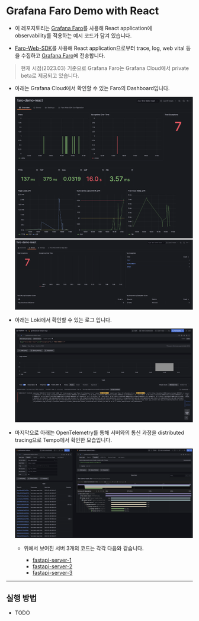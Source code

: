 # Grafana Faro Demo with React

- 이 레포지토리는 [Grafana Faro](https://grafana.com/oss/faro/)를 사용해 React application에  
  observability를 적용하는 예시 코드가 담겨 있습니다.

- [Faro-Web-SDK](https://github.com/grafana/faro-web-sdk)를 사용해 React application으로부터 trace, log, web vital 등을 수집하고 [Grafana Faro](https://grafana.com/oss/faro/)에 전송합니다.

> 현재 시점(2023.03) 기준으로 Grafana Faro는 Grafana Cloud에서 private beta로 제공되고 있습니다.

- 아래는 Grafana Cloud에서 확인할 수 있는 Faro의 Dashboard입니다.

  ![Faro Dashboard](./images/grafana-cloud-faro-dashboard.png)
  ![Faro Errors](./images/grafana-cloud-faro-errors.png)

- 아래는 Loki에서 확인할 수 있는 로그 입니다.

  ![Loki Error Logs](./images/grafana-cloud-loki-error-log.png)

- 마지막으로 아래는 OpenTelemetry를 통해 서버와의 통신 과정을 distributed tracing으로 Tempo에서 확인한 모습입니다.

  ![Tempo Distributed Tracing](./images/grafana-cloud-tempo.png)

  - 위에서 보여진 서버 3개의 코드는 각각 다음와 같습니다.

    - [fastapi-server-1](https://github.com/Example-Collection/fastapi-server-1)
    - [fastapi-server-2](https://github.com/Example-Collection/fastapi-server-2)
    - [fastapi-server-3](https://github.com/Example-Collection/fastapi-server-3)

---

## 실행 방법

- TODO
